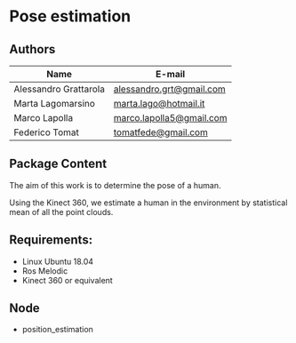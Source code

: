 # Pose estimation

## Authors
| Name | E-mail |
|------|--------|
| Alessandro Grattarola | alessandro.grt@gmail.com |
| Marta Lagomarsino | marta.lago@hotmail.it |
| Marco Lapolla | marco.lapolla5@gmail.com |
| Federico Tomat | tomatfede@gmail.com |

## Package Content 

The aim of this work is to determine the pose of a human.

Using the Kinect 360, we estimate a human in the environment by statistical mean of all the point clouds.

## Requirements:
* Linux Ubuntu 18.04
* Ros Melodic
* Kinect 360 or equivalent

## Node
* position_estimation
